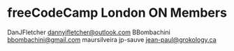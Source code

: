 freeCodeCamp London ON Members
===
DanJFletcher dannyjfletcher@outlook.com
BBombachini bbombachini@gmail.com
maursilveira
jp-sauve jean-paul@grokology.ca
